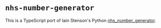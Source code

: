 # `nhs-number-generator`

This is a TypeScript port of Iain Stenson's Python [nhs_number_generator](https://github.com/Iain-S/nhs_number_generator).